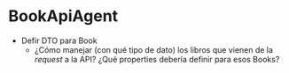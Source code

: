 # BookApiAgent

- Defir DTO para Book
    - ¿Cómo manejar (con qué tipo de dato) los libros que vienen de la *request* a la API? ¿Qué properties debería definir para esos Books?

